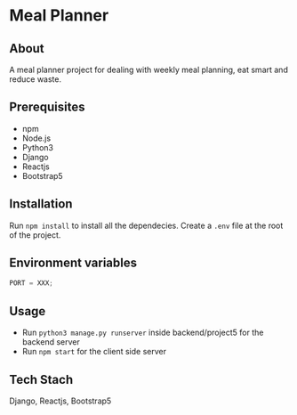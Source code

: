 # Meal Planner

## About

A meal planner project for dealing with weekly meal planning, eat smart and reduce waste.

## Prerequisites

-   npm
-   Node.js
-   Python3
-   Django
-   Reactjs
-   Bootstrap5

## Installation

Run `npm install` to install all the dependecies.
Create a `.env` file at the root of the project.

## Environment variables

```javascript
PORT = XXX;
```

## Usage

-   Run `python3 manage.py runserver` inside backend/project5 for the backend server
-   Run `npm start` for the client side server

## Tech Stach

Django, Reactjs, Bootstrap5

